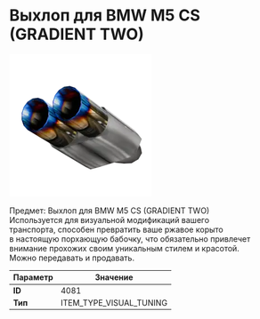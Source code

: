 # Выхлоп для BMW M5 CS (GRADIENT TWO)

![Item Image](../img/4081.webp?raw=true)

Предмет: Выхлоп для BMW M5 CS (GRADIENT TWO)<br>Используется для визуальной модификаций вашего<br>транспорта, способен превратить ваше ржавое корыто<br>в настоящую порхающую бабочку, что обязательно привлечет<br>внимание прохожих своим уникальным стилем и красотой.<br>Можно передавать и продавать.


| Параметр | Значение |
|----------|----------|
| **ID** | 4081 |
| **Тип** | ITEM_TYPE_VISUAL_TUNING |

